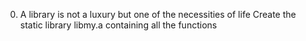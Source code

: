 0. A library is not a luxury but one of the necessities of life
Create the static library libmy.a containing all the functions


